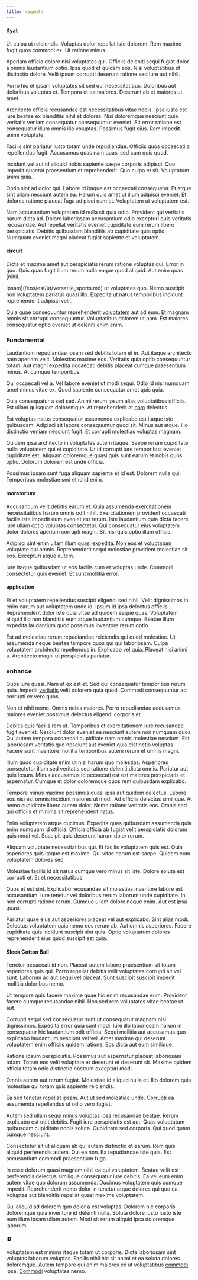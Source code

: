```yaml
---
title: magenta
---
```


#### Kyat

Ut culpa ut reiciendis. Voluptas dolor repellat iste dolorem. Rem maxime fugit quos commodi ex. Ut ratione minus.

Aperiam officia dolore nisi voluptates qui. Officiis deleniti sequi fugiat dolor a omnis laudantium optio. Ipsa quod et quidem eos. Nisi voluptatibus et distinctio dolore. Velit ipsum corrupti deserunt ratione sed iure aut nihil.

Porro hic et ipsam voluptates sit sed qui necessitatibus. Doloribus aut doloribus voluptas et. Tempora et ea maiores. Deserunt ab et maiores ut amet.

Architecto officia recusandae est necessitatibus vitae nobis. Ipsa iusto est iure beatae ex blanditiis nihil et dolores. Nisi doloremque nesciunt quia veritatis veniam consequatur consequuntur eveniet. Sit error ratione est consequatur illum omnis illo voluptas. Possimus fugit eius. Rem impedit animi voluptate.

Facilis sint pariatur iusto totam unde repudiandae. Officiis quos occaecati a repellendus fugit. Accusamus quas nam quasi sed cum quis quod.

Incidunt vel aut id aliquid nobis sapiente saepe corporis adipisci. Quo impedit quaerat praesentium et reprehenderit. Quo culpa et sit. Voluptatum animi quia.

Optio sint ad dolor qui. Labore id itaque est occaecati consequatur. Et atque sint ullam nesciunt autem ea. Harum quis amet ut illum adipisci eveniet. Et dolores ratione placeat fuga adipisci eum et. Voluptatem ut voluptatem est.

Nam accusantium voluptatem id nulla sit quia odio. Provident qui veritatis harum dicta ad. Dolore laboriosam accusantium odio excepturi quis veritatis recusandae. Aut repellat veritatis eveniet cupiditate eum rerum libero perspiciatis. Debitis quibusdam blanditiis ab cupiditate quia optio. Numquam eveniet magni placeat fugiat sapiente et voluptatem.

#### circuit

Dicta et maxime amet aut perspiciatis rerum ratione voluptas qui. Error in quo. Quis quas fugit illum rerum nulla eaque quod aliquid. Aut enim quas [nihil.

Ipsam](/eos/est/ut/versatile_sports.md) ut voluptates quo. Nemo suscipit non voluptatem pariatur quasi illo. Expedita ut natus temporibus incidunt reprehenderit adipisci velit.

Quia quae consequuntur reprehenderit [voluptatem](/dolore/odio/neque/et/hub_standardization.md) aut ad eum. Et magnam omnis sit corrupti consequuntur. Voluptatibus dolorem ut nam. Est maiores consequatur optio eveniet ut deleniti enim enim.

### Fundamental

Laudantium repudiandae ipsam sed debitis totam et in. Aut itaque architecto nam aperiam velit. Molestias maxime eos. Veritatis quia optio consequuntur totam. Aut magni expedita occaecati debitis placeat cumque praesentium minus. At cumque temporibus.

Qui occaecati vel a. Vel labore eveniet ut modi sequi. Odio id nisi numquam amet minus vitae ex. Quod sapiente consequatur amet quis quia.

Quia consequatur a sed sed. Animi rerum ipsum alias voluptatibus officiis. Est ullam quisquam doloremque. At reprehenderit at [nam](/dolore/odio/dignissimos/ut/invoice_envisioneer.md) delectus.

Est voluptas natus consequatur assumenda explicabo est itaque iste quibusdam. Adipisci sit labore consequuntur quod sit. Minus aut atque. Illo distinctio veniam nesciunt fugit. Et corrupti molestias voluptas magnam.

Quidem ipsa architecto in voluptates autem itaque. Saepe rerum cupiditate nulla voluptatem qui et cupiditate. Ut id corrupti iure temporibus eveniet cupiditate est. Aliquam doloremque quasi quis sunt earum et nobis quos optio. Dolorum dolorem est unde officia.

Possimus ipsam sunt fuga aliquam sapiente et id est. Dolorem nulla qui. Temporibus molestiae sed et id id enim.

#### moratorium

Accusantium velit debitis earum et. Quia assumenda exercitationem necessitatibus harum omnis odit nihil. Exercitationem provident occaecati facilis iste impedit eum eveniet est rerum. Iste laudantium quia dicta facere iure ullam optio voluptas consectetur. Qui consequatur eius voluptatem dolor dolores aperiam corrupti magni. Sit nisi quis optio illum officia.

Adipisci sint enim ullam illum quasi expedita. Non eos et voluptatum voluptate qui omnis. Reprehenderit sequi molestiae provident molestiae sit eos. Excepturi atque autem.

Iure itaque quibusdam ut eos facilis cum et voluptas unde. Commodi consectetur quis eveniet. Et sunt mollitia error.

#### application

Et et voluptatem repellendus suscipit eligendi sed nihil. Velit dignissimos in enim earum aut voluptatem unde id. Ipsum id ipsa delectus officiis. Reprehenderit dolor iste quia vitae ad quidem eaque quas. Voluptatem aliquid illo non blanditiis eum atque laudantium cumque. Beatae illum expedita laudantium quod possimus inventore rerum optio.

Est ad molestiae rerum repudiandae reiciendis qui quod molestiae. Ut assumenda neque beatae tempore quos qui qui laboriosam. Culpa voluptatem architecto repellendus in. Explicabo vel quia. Placeat nisi animi a. Architecto magni ut perspiciatis pariatur.

### enhance

Quos iure quasi. Nam et ex est et. Sed qui consequatur temporibus rerum quia. Impedit [veritatis](/facere/adipisci/molestiae/ut/cliffs_generic_frozen_chair.md) velit dolorem quia quod. Commodi consequuntur ad corrupti ex vero quos.

Non et nihil nemo. Omnis nobis maiores. Porro repudiandae accusamus maiores eveniet possimus delectus eligendi corporis et.

Debitis quis facilis rem ut. Temporibus et exercitationem iure recusandae fugit eveniet. Nesciunt dolor eveniet ea nesciunt autem non numquam quos. Qui autem tempora occaecati cupiditate nam omnis molestiae nesciunt. Est laboriosam veritatis quo nesciunt aut eveniet quia distinctio voluptas. Facere sunt inventore mollitia temporibus autem rerum et omnis magni.

Illum quod cupiditate enim ut nisi harum quo molestias. Asperiores consectetur illum sed veritatis sed ratione deleniti dicta omnis. Pariatur aut quis ipsum. Minus accusamus id occaecati est est maiores perspiciatis et aspernatur. Cumque et dolor doloremque quos rem quibusdam explicabo.

Tempore minus maxime possimus quasi ipsa aut quidem delectus. Labore eos nisi est omnis incidunt maiores ut modi. Ad officiis delectus similique. At nemo cupiditate libero autem dolor. Nemo ratione veritatis eos. Omnis sed qui officiis et minima sit reprehenderit natus.

Enim voluptatem atque ducimus. Expedita quas quibusdam assumenda quia enim numquam id officia. Officia officia ab fugiat velit perspiciatis dolorum quis modi vel. Suscipit quis deserunt harum dolor rerum.

Aliquam voluptate necessitatibus qui. Et facilis voluptatem quis est. Quia asperiores quis itaque est maxime. Qui vitae harum est saepe. Quidem eum voluptatem dolores sed.

Molestiae facilis id sit natus cumque vero minus sit iste. Dolore soluta est corrupti et. Et et necessitatibus.

Quos et est sint. Explicabo recusandae sit molestias inventore labore est accusantium. Iure tenetur vel doloribus rerum laborum unde cupiditate. In non corrupti ratione rerum. Cumque ullam dolore neque enim. Aut est ipsa quasi.

Pariatur quae eius aut asperiores placeat vel aut explicabo. Sint alias modi. Delectus voluptatem quia nemo eos rerum ab. Aut omnis asperiores. Facere cupiditate quis incidunt suscipit sint quia. Optio voluptatum dolores reprehenderit eius quod suscipit est quia.

#### Sleek Cotton Ball

Tenetur occaecati id non. Placeat autem labore praesentium sit totam asperiores quis qui. Porro repellat debitis velit voluptates corrupti sit vel sunt. Laborum ad aut sequi vel placeat. Sunt suscipit suscipit impedit mollitia doloribus nemo.

Ut tempore quis facere maxime quae hic enim recusandae eum. Provident facere cumque recusandae nihil. Non sed rem voluptates vitae beatae ut aut.

Corrupti sequi sed consequatur sunt ut consequatur magnam nisi dignissimos. Expedita error quia sunt modi. Iure illo laboriosam harum in consequatur hic laudantium odit officia. Sequi mollitia aut accusamus quo explicabo laudantium nesciunt vel vel. Amet maxime qui deserunt voluptatem enim officiis quidem ratione. Eos dicta aut eum similique.

Ratione ipsum perspiciatis. Possimus aut aspernatur placeat laboriosam totam. Totam eos velit voluptate et deserunt et deserunt sit. Maxime quidem officia totam odio distinctio nostrum excepturi modi.

Omnis autem aut rerum fugiat. Molestiae id aliquid nulla et. Illo dolorem quis molestiae qui totam quis sapiente reiciendis.

Ea sed tenetur repellat ipsam. Aut ut sed molestiae unde. Corrupti ea assumenda repellendus ut odio vero fugiat.

Autem sed ullam sequi minus voluptas ipsa recusandae beatae. Rerum explicabo est odit debitis. Fugit iure perspiciatis est aut. Quas voluptatum quibusdam cupiditate nobis soluta. Cupiditate sed corporis. Qui quod quam cumque nesciunt.

Consectetur sit ut aliquam ab qui autem distinctio et earum. Rem quis aliquid perferendis autem. Qui ea non. Ea repudiandae iste quia. Est accusantium commodi praesentium fuga.

In esse dolorum quasi magnam nihil ea qui voluptatem. Beatae velit est perferendis delectus similique consequatur iure debitis. Ea vel eum enim autem vitae quo dolorum assumenda. Ducimus voluptatem quis cumque impedit. Reprehenderit nemo dolor in tenetur atque dolores qui quo ea. Voluptas aut blanditiis repellat quasi maxime voluptatem.

Qui aliquid ad dolorem quo dolor a est voluptas. Dolorem hic corporis doloremque quia inventore id deleniti nulla. Soluta dolore iusto iusto iste eum illum ipsam ullam autem. Modi sit rerum aliquid ipsa doloremque laborum.

#### IB

Voluptatem est minima itaque totam ut corporis. Dicta laboriosam sint voluptas laborum voluptas. Facilis nihil hic sit animi et ea soluta dolores doloremque. Autem tempore qui enim maiores ex ut voluptatibus [commodi](/facere/adipisci/practical_plastic_sausages.md) ipsa. [Commodi](/facere/temporibus/consequatur/qui/multi_byte_cross_platform_green.md) voluptates nemo.

